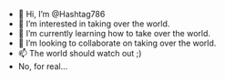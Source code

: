 - 👋 Hi, I’m @Hashtag786
- 👀 I’m interested in taking over the world.
- 🌱 I’m currently learning how to take over the world.
- 💞️ I’m looking to collaborate on taking over the world.
- 📫 The world should watch out ;)
- No, for real...

<!---
Hashtag786/Hashtag786 is a ✨ special ✨ repository because its `README.md` (this file) appears on your GitHub profile.
You can click the Preview link to take a look at your changes.
--->
